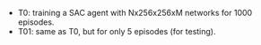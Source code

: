 - T0: training a SAC agent with Nx256x256xM networks for 1000 episodes.
- T01: same as T0, but for only 5 episodes (for testing).